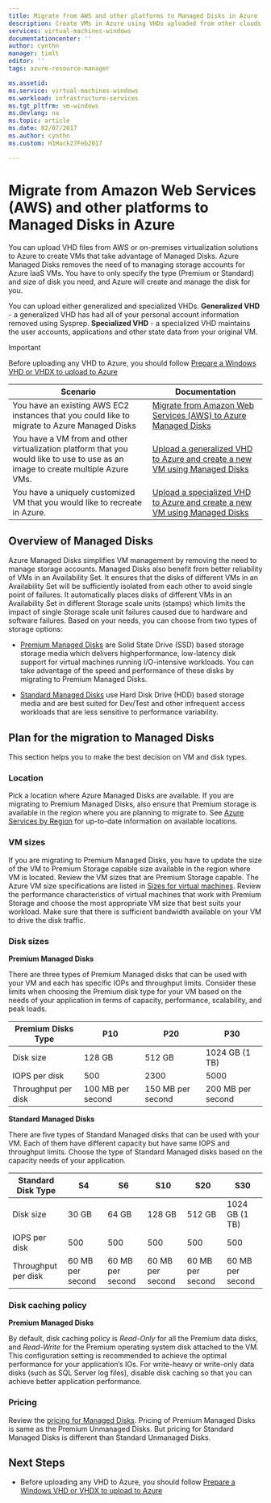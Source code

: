 ```yaml
---
title: Migrate from AWS and other platforms to Managed Disks in Azure | Microsoft Docs
description: Create VMs in Azure using VHDs uploaded from other clouds like AWS or other virtualization platforms and take advantage of Azure Managed Disks.
services: virtual-machines-windows
documentationcenter: ''
author: cynthn
manager: timlt
editor: ''
tags: azure-resource-manager

ms.assetid: 
ms.service: virtual-machines-windows
ms.workload: infrastructure-services
ms.tgt_pltfrm: vm-windows
ms.devlang: na
ms.topic: article
ms.date: 02/07/2017
ms.author: cynthn
ms.custom: H1Hack27Feb2017

---
```


# Migrate from Amazon Web Services (AWS) and other platforms to Managed Disks in Azure

You can upload VHD files from AWS or on-premises virtualization solutions to Azure to create VMs that take advantage of Managed Disks. Azure Managed Disks removes the need of to managing storage accounts for Azure IaaS VMs. You have to only specify the type (Premium or Standard) and size of disk you need, and Azure will create and manage the disk for you. 

You can upload either generalized and specialized VHDs. 
**Generalized VHD** - a generalized VHD has had all of your personal account information removed using Sysprep. 
**Specialized VHD** - a specialized VHD maintains the user accounts, applications and other state data from your original VM. 

> [!IMPORTANT]
> Before uploading any VHD to Azure, you should follow [Prepare a Windows VHD or VHDX to upload to Azure](prepare-for-upload-vhd-image.md?toc=%2fazure%2fvirtual-machines%2fwindows%2ftoc.json)
>
>


| Scenario                                                                                                                         | Documentation                                                                                                                       |
|----------------------------------------------------------------------------------------------------------------------------------|-------------------------------------------------------------------------------------------------------------------------------------|
| You have an existing AWS EC2 instances that you could like to migrate to Azure Managed Disks                                     | [Migrate from Amazon Web Services (AWS) to Azure Managed Disks](aws-to-azure.md)                           |
| You have a VM from and other virtualization platform that you would like to use to use as an image to create multiple Azure VMs. | [Upload a generalized VHD to Azure and create a new VM using Managed Disks](upload-generalized-managed.md) |
| You have a uniquely customized VM that you would like to recreate in Azure.                                                      | [Upload a specialized VHD to Azure and create a new VM using Managed Disks](create-vm-specialized.md)         |


## Overview of Managed Disks

Azure Managed Disks simplifies VM management by removing the need to manage storage accounts. Managed Disks also benefit from better reliability of VMs in an Availability Set. It ensures that the disks of different VMs in an Availability Set will be sufficiently isolated from each other to avoid single point of failures. It automatically places disks of different VMs in an Availability Set in different Storage scale units (stamps) which limits the impact of single Storage scale unit failures caused due to hardware and software failures. 
Based on your needs, you can choose from two types of storage options: 
 
- [Premium Managed Disks](../../storage/storage-premium-storage.md) are Solid State Drive (SSD) based storage storage media which delivers highperformance, low-latency disk support for virtual machines running I/O-intensive workloads. You can take advantage of the speed and performance of these disks by migrating to Premium Managed Disks.  

- [Standard Managed Disks](../../storage/storage-standard-storage.md) use Hard Disk Drive (HDD) based storage media and are best suited for Dev/Test and other infrequent access workloads that are less sensitive to performance variability.  

## Plan for the migration to Managed Disks

This section helps you to make the best decision on VM and disk types.


### Location

Pick a location where Azure Managed Disks are available. If you are migrating to Premium Managed Disks, also ensure that Premium storage is available in the region where you are planning to migrate to. See [Azure Services by Region](https://azure.microsoft.com/regions/#services) for up-to-date information on available locations.

### VM sizes

If you are migrating to Premium Managed Disks, you have to update the size of the VM to Premium Storage capable size available in the region where VM is located. Review the VM sizes that are Premium Storage capable. The Azure VM size specifications are listed in [Sizes for virtual machines](sizes.md).
Review the performance characteristics of virtual machines that work with Premium Storage and choose the most appropriate VM size that best suits your workload. Make sure that there is sufficient bandwidth available on your VM to drive the disk traffic.

### Disk sizes

**Premium Managed Disks**

There are three types of Premium Managed disks that can be used with your VM and each has specific IOPs and throughput limits. Consider these limits when choosing the Premium disk type for your VM based on the needs of your application in terms of capacity, performance, scalability, and peak loads.

| Premium Disks Type  | P10               | P20               | P30               |
|---------------------|-------------------|-------------------|-------------------|
| Disk size           | 128 GB            | 512 GB            | 1024 GB (1 TB)    |
| IOPS per disk       | 500               | 2300              | 5000              |
| Throughput per disk | 100 MB per second | 150 MB per second | 200 MB per second |

**Standard Managed Disks**

There are five types of Standard Managed disks that can be used with your VM. Each of them have different capacity but have same IOPS and throughput limits. Choose the type of Standard Managed disks based on the capacity needs of your application.

| Standard Disk Type  | S4               | S6               | S10              | S20              | S30              |
|---------------------|------------------|------------------|------------------|------------------|------------------|
| Disk size           | 30 GB            | 64 GB            | 128 GB           | 512 GB           | 1024 GB (1 TB)   |
| IOPS per disk       | 500              | 500              | 500              | 500              | 500              |
| Throughput per disk | 60 MB per second | 60 MB per second | 60 MB per second | 60 MB per second | 60 MB per second |

### Disk caching policy 

**Premium Managed Disks**

By default, disk caching policy is *Read-Only* for all the Premium data disks, and *Read-Write* for the Premium operating system disk attached to the VM. This configuration setting is recommended to achieve the optimal performance for your application’s IOs. For write-heavy or write-only data disks (such as SQL Server log files), disable disk caching so that you can achieve better application performance.

### Pricing

Review the [pricing for Managed Disks](https://azure.microsoft.com/en-us/pricing/details/managed-disks/). Pricing of Premium Managed Disks is same as the Premium Unmanaged Disks. But pricing for Standard Managed Disks is different than Standard Unmanaged Disks.


## Next Steps

- Before uploading any VHD to Azure, you should follow [Prepare a Windows VHD or VHDX to upload to Azure](prepare-for-upload-vhd-image.md?toc=%2fazure%2fvirtual-machines%2fwindows%2ftoc.json)
